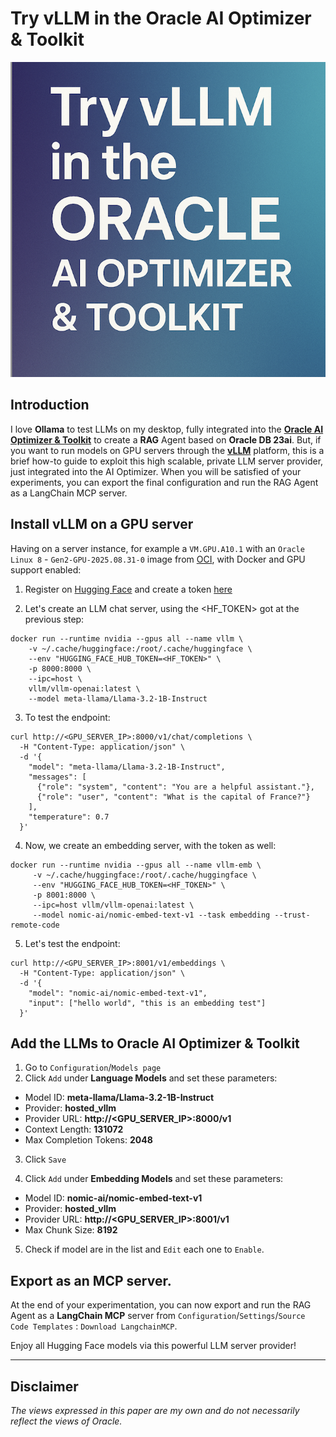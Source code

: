 # Try vLLM in the Oracle AI Optimizer & Toolkit 

![vllm setup](images/vllm.png)

## Introduction  

I love **Ollama** to test LLMs on my desktop, fully integrated into the [**Oracle AI Optimizer & Toolkit**](https://www.oracle.com/database/ai-optimizer-toolkit/) to create a **RAG** Agent based on **Oracle DB 23ai**. 
But, if you want to run models on GPU servers through the **[vLLM](https://github.com/vllm-project/vllm)** platform, this is a brief how-to guide to exploit this high scalable, private LLM server provider, just integrated into the AI Optimizer. When you will be satisfied of your experiments, you can export the final configuration and run the RAG Agent as a LangChain MCP server.


## Install vLLM on a GPU server

Having on a server instance, for example a `VM.GPU.A10.1` with an `Oracle Linux 8` - `Gen2-GPU-2025.08.31-0` image from [OCI](https://cloud.oracle.com/), with Docker and GPU support enabled:

1. Register on [Hugging Face](https://huggingface.co/) and create a token [here](https://huggingface.co/settings/tokens)

2. Let's create an LLM chat server, using the <HF_TOKEN> got at the previous step:

```shell
docker run --runtime nvidia --gpus all --name vllm \
    -v ~/.cache/huggingface:/root/.cache/huggingface \
    --env "HUGGING_FACE_HUB_TOKEN=<HF_TOKEN>" \
    -p 8000:8000 \
    --ipc=host \
    vllm/vllm-openai:latest \
    --model meta-llama/Llama-3.2-1B-Instruct
```
3. To test the endpoint:

```shell
curl http://<GPU_SERVER_IP>:8000/v1/chat/completions \
  -H "Content-Type: application/json" \
  -d '{
    "model": "meta-llama/Llama-3.2-1B-Instruct",
    "messages": [
      {"role": "system", "content": "You are a helpful assistant."},
      {"role": "user", "content": "What is the capital of France?"}
    ],
    "temperature": 0.7
  }'
```

4. Now, we create an embedding server, with the token as well:

```shell
docker run --runtime nvidia --gpus all --name vllm-emb \
     -v ~/.cache/huggingface:/root/.cache/huggingface \
     --env "HUGGING_FACE_HUB_TOKEN=<HF_TOKEN>" \
     -p 8001:8000 \
     --ipc=host vllm/vllm-openai:latest \
     --model nomic-ai/nomic-embed-text-v1 --task embedding --trust-remote-code
```

5. Let's test the endpoint:
```shell
curl http://<GPU_SERVER_IP>:8001/v1/embeddings \
  -H "Content-Type: application/json" \
  -d '{
    "model": "nomic-ai/nomic-embed-text-v1",
    "input": ["hello world", "this is an embedding test"]
  }'
```

## Add the LLMs to Oracle AI Optimizer & Toolkit

1. Go to `Configuration`/`Models page`
2. Click `Add` under **Language Models** and set these parameters:

- Model ID: **meta-llama/Llama-3.2-1B-Instruct**
- Provider: **hosted_vllm**
- Provider URL: **http://<GPU_SERVER_IP>:8000/v1**
- Context Length: **131072**
- Max Completion Tokens: **2048**

3. Click `Save`

4. Click `Add` under **Embedding Models** and set these parameters:

- Model ID: **nomic-ai/nomic-embed-text-v1**
- Provider: **hosted_vllm**
- Provider URL: **http://<GPU_SERVER_IP>:8001/v1**
- Max Chunk Size: **8192**

5. Check if model are in the list and `Edit` each one to `Enable`.

## Export as an MCP server.
At the end of your experimentation, you can now export and run the RAG Agent as a **LangChain MCP** server from `Configuration`/`Settings`/`Source Code Templates` : `Download LangchainMCP`.

Enjoy all Hugging Face models via this powerful LLM server provider!


---

## Disclaimer
*The views expressed in this paper are my own and do not necessarily reflect the views of Oracle.*


